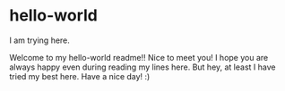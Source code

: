 # hello-world
I am trying here.

Welcome to my hello-world readme!! Nice to meet you! I hope you are always happy even during reading my lines here. But hey, at least I have tried my best here. Have a nice day! :)
